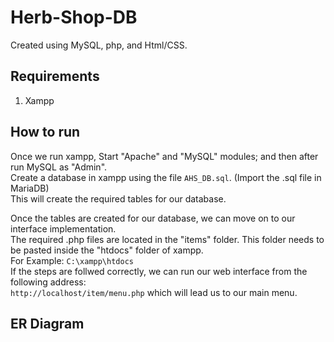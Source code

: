 # Herb-Shop-DB
Created using MySQL, php, and Html/CSS.

## Requirements  
1. Xampp

## How to run  
Once we run xampp, Start "Apache" and "MySQL" modules; and then after run MySQL as "Admin".  
Create a database in xampp using the file ```AHS_DB.sql```. (Import the .sql file in MariaDB)  
This will create the required tables for our database.  

Once the tables are created for our database, we can move on to our interface implementation.  
The required .php files are located in the "items" folder. This folder needs to be pasted inside the "htdocs" folder of xampp.  
For Example: ```C:\xampp\htdocs```  
If the steps are follwed correctly, we can run our web interface from the following address:  
```http://localhost/item/menu.php``` which will lead us to our main menu.

## ER Diagram

